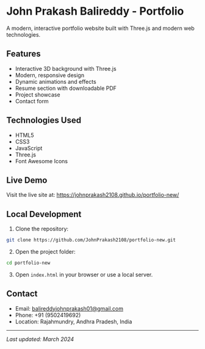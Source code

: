 # John Prakash Balireddy - Portfolio

A modern, interactive portfolio website built with Three.js and modern web technologies.

## Features

- Interactive 3D background with Three.js
- Modern, responsive design
- Dynamic animations and effects
- Resume section with downloadable PDF
- Project showcase
- Contact form

## Technologies Used

- HTML5
- CSS3
- JavaScript
- Three.js
- Font Awesome Icons

## Live Demo

Visit the live site at: https://johnprakash2108.github.io/portfolio-new/

## Local Development

1. Clone the repository:
```bash
git clone https://github.com/JohnPrakash2108/portfolio-new.git
```

2. Open the project folder:
```bash
cd portfolio-new
```

3. Open `index.html` in your browser or use a local server.

## Contact

- Email: balireddyjohnprakash01@gmail.com
- Phone: +91 (9502419692)
- Location: Rajahmundry, Andhra Pradesh, India

---
*Last updated: March 2024*
